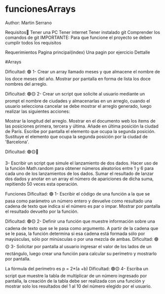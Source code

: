 # funcionesArrays


Author: Martin Serrano

Requisitos👀
Tener una PC
Tener internet
Tener instalado git
Comprender los comandos de git
IMPORTANTE: Para que funcione el proyecto se deben cumplir todos los requisitos

Requerimientos
Pagina principal(index)
Una pagin por ejercicio
Dettalle

#Arrays

Dificultad:  🟢
1- Crear un array llamado meses y que almacene el nombre de los doce meses del año. Mostrar por pantalla en forma de lista  los doce nombres del arreglo.

Dificultad:  🟢🟡
2-  Crear un script que solicite al usuario mediante un prompt el nombre de ciudades y almacenarlas en un arreglo, cuando el usuario selecciona cancelar se debe mostrar el arreglo generado, luego realizar las siguientes acciones:

Mostrar la longitud del arreglo.
Mostrar en el documento web los ítems de las posiciones primera, tercera y última.
Añade en última posición la ciudad de París.
Escribe por pantalla el elemento que ocupa la segunda posición.
Sustituye el elemento que ocupa la segunda posición por la ciudad de 'Barcelona'.

Dificultad:  🟢🟡🔴

3- Escribir un script que simule el lanzamiento de dos dados. Hacer uso de la función Math.random para obtener números aleatorios entre 1 y 6 para cada uno de los lanzamientos de los dados. Sumar el resultado de lanzar dos dados y anotar en un array el número de apariciones de dicha suma, repitiendo 50 veces esta operación.



Funciones
Dificultad:  🟢
1- Escribir el código de una función a la que se pasa como parámetro un número entero y devuelve como resultado una cadena de texto que indica si el número es par o impar. Mostrar por pantalla el resultado devuelto por la función.

Dificultad:  🟢🟡
2- Definir una función que muestre información sobre una cadena de texto que se le pasa como argumento. A partir de la cadena que se le pasa, la función determina si esa cadena está formada sólo por mayúsculas, sólo por minúsculas o por una mezcla de ambas.
Dificultad:  🟢🟡
3- Solicitar por pantalla al usuario ingresar el valor de los lados de un rectángulo, luego crear una función para calcular su perímetro y mostrarlo por pantalla.

La fórmula del perímetro  es p = 2*(a +b)
Dificultad:  🟢🟡
4- Escriba un script que muestre la tabla de multiplicar de un número ingresado por pantalla, la creación de la tabla debe ser realizada con una función y mostrar solo los resultados del 1 al 10 del número elegido por el usuario.


